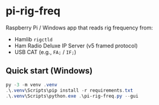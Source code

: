 # pi-rig-freq

Raspberry Pi / Windows app that reads rig frequency from:
- Hamlib `rigctld`
- Ham Radio Deluxe IP Server (v5 framed protocol)
- USB CAT (e.g., `FA;` / `IF;`)

## Quick start (Windows)
```powershell
py -3 -m venv .venv
.\.venv\Scripts\pip install -r requirements.txt
.\.venv\Scripts\python.exe .\pi-rig-freq.py --gui

